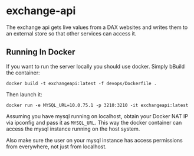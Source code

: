 # exchange-api
The exchange api gets live values from a DAX websites and writes them to an external
store so that other services can access it.

## Running In Docker
If you want to run the server locally you should use docker. Simply bBuild the container:

    docker build -t exchangeapi:latest -f devops/Dockerfile .

Then launch it:

    docker run -e MYSQL_URL=10.0.75.1 -p 3210:3210 -it exchangeapi:latest

Assuming you have mysql running on localhost, obtain your Docker NAT IP via ipconfig and pass
it as `MYSQL_URL`. This way the docker container can access the mysql instance running on the
host system.

Also make sure the user on your mysql instance has access permissions from everywhere, not
just from localhost.
